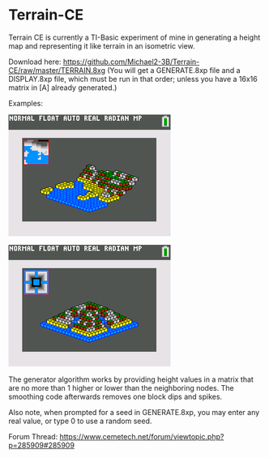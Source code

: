 # Terrain-CE
Terrain CE is currently a TI-Basic experiment of mine in generating a height map and representing it like terrain in an isometric view.

Download here: https://github.com/Michael2-3B/Terrain-CE/raw/master/TERRAIN.8xg
(You will get a GENERATE.8xp file and a DISPLAY.8xp file, which must be run in that order; unless you have a 16x16 matrix in [A] already generated.)

Examples:

![Isometric Beach Terrain](https://raw.githubusercontent.com/Michael2-3B/Terrain-CE/master/screenshots/beach.png)

![Isometric Pyramid Terrain](https://raw.githubusercontent.com/Michael2-3B/Terrain-CE/master/screenshots/pyramid.png)

The generator algorithm works by providing height values in a matrix that are no more than 1 higher or lower than the neighboring nodes.
The smoothing code afterwards removes one block dips and spikes.

Also note, when prompted for a seed in GENERATE.8xp, you may enter any real value, or type 0 to use a random seed.

Forum Thread:
https://www.cemetech.net/forum/viewtopic.php?p=285909#285909
